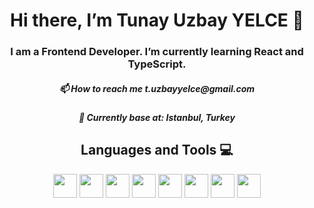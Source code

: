 <h1 align=center> Hi there, I’m Tunay Uzbay YELCE 👋 </h1> 
<h3 align=center> I am a Frontend Developer. I’m currently learning React and TypeScript. </h3>
<h5 align=center> 📫 How to reach me t.uzbayyelce@gmail.com </h5>  
<h5 align=center> 📍 Currently base at: Istanbul, Turkey </h5>


<h2 align=center> Languages and Tools 💻</h2>
<p align=center>
<img width ='38px' align='center' src ='https://raw.githubusercontent.com/rahulbanerjee26/githubAboutMeGenerator/main/icons/html.svg'> 
<img width ='38px' align='center' src ='https://raw.githubusercontent.com/rahulbanerjee26/githubAboutMeGenerator/main/icons/css.svg'>
<img width ='38px' align='center' src ='https://raw.githubusercontent.com/rahulbanerjee26/githubAboutMeGenerator/main/icons/bootstrap.svg'>
<img width ='38px' align='center' src ='https://raw.githubusercontent.com/rahulbanerjee26/githubAboutMeGenerator/main/icons/javascript.svg'>
<img width ='38px' align='center' src='https://raw.githubusercontent.com/rahulbanerjee26/githubAboutMeGenerator/main/icons/reactjs.svg'>
<img width ='38px' align='center' src ='https://raw.githubusercontent.com/rahulbanerjee26/githubAboutMeGenerator/main/icons/firebase.svg'> 
<img width ='38px' align='center' src ='https://raw.githubusercontent.com/rahulbanerjee26/githubAboutMeGenerator/main/icons/git.svg'>
<img width ='38px' align='center' src ='https://raw.githubusercontent.com/rahulbanerjee26/githubAboutMeGenerator/main/icons/github.svg'>




</p>


<!---
Tuzbay/Tuzbay is a ✨ special ✨ repository because its `README.md` (this file) appears on your GitHub profile.
You can click the Preview link to take a look at your changes.
--->
